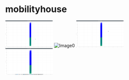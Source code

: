 # mobilityhouse


<img src="images/12_14hrs.png" alt="Image0" width="30%" height="30%">
<img src="images/12_14hrs_1.png" alt="Image0" width="30%" height="30%">
<img src="images/12_14hrs_2.png" alt="Image0" width="30%" height="30%">
<img src="images/12_14hrs_3.png" alt="Image0" width="30%" height="30%">
